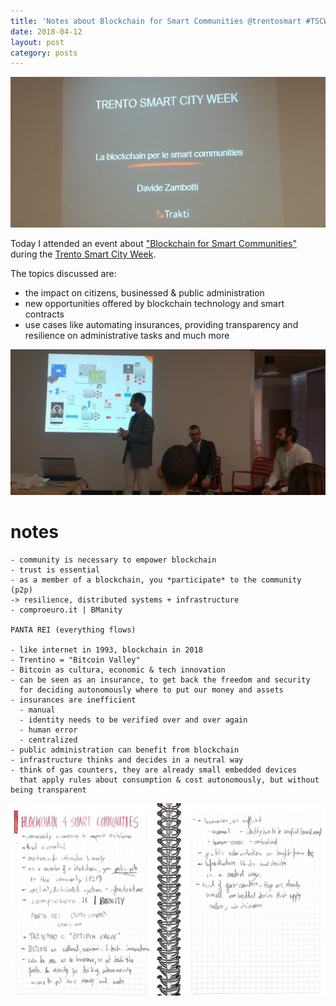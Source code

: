 ```yaml
---
title: 'Notes about Blockchain for Smart Communities @trentosmart #TSCW18'
date: 2018-04-12
layout: post
category: posts
---
```


![trento smart city week](/assets/images/posts/tscw.jpg)

Today I attended an event about ["Blockchain for Smart Communities"](https://www.smartcityweek.it/event/la-blockchain-per-le-smart-communities/) during the [Trento Smart City Week](https://www.smartcityweek.it/).

The topics discussed are:

- the impact on citizens, businessed &amp; public administration
- new opportunities offered by blockchain technology and smart contracts
- use cases like automating insurances, providing transparency and resilience on administrative tasks and much more

![blockchain for insurances](/assets/images/posts/blockchain-for-insurances.jpg)

# notes

```
- community is necessary to empower blockchain
- trust is essential
- as a member of a blockchain, you *participate* to the community (p2p)
-> resilience, distributed systems + infrastructure
- comproeuro.it | BManity

PANTA REI (everything flows)

- like internet in 1993, blockchain in 2018
- Trentino = "Bitcoin Valley"
- Bitcoin as cultura, economic & tech innovation
- can be seen as an insurance, to get back the freedom and security
  for deciding autonomously where to put our money and assets
- insurances are inefficient
  - manual
  - identity needs to be verified over and over again
  - human error
  - centralized
- public administration can benefit from blockchain
- infrastructure thinks and decides in a neutral way
- think of gas counters, they are already small embedded devices
  that apply rules about consumption & cost autonomously, but without being transparent
```

![written notes](/assets/images/posts/notes.jpg)